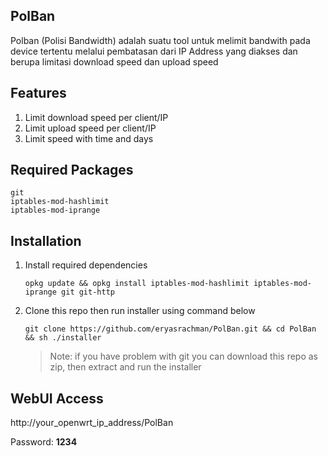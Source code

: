 ## PolBan
Polban (Polisi Bandwidth) adalah suatu tool untuk melimit bandwith pada device tertentu melalui pembatasan dari IP Address yang diakses dan berupa limitasi download speed dan upload speed

## Features
1. Limit download speed per client/IP
2. Limit upload speed per client/IP
3. Limit speed with time and days

## Required Packages

```
git
iptables-mod-hashlimit
iptables-mod-iprange
```

## Installation

1. Install required dependencies

	```
	opkg update && opkg install iptables-mod-hashlimit iptables-mod-iprange git git-http
	```

2. Clone this repo then run installer using command below

	```
	git clone https://github.com/eryasrachman/PolBan.git && cd PolBan && sh ./installer
	```

	> Note: if you have problem with git you can download this repo as zip, then extract and run the installer

## WebUI Access

http://your_openwrt_ip_address/PolBan

Password: **1234**
